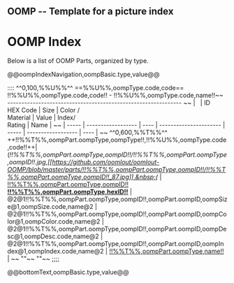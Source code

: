 ## OOMP -- Template for a picture index
OOMP Index    
=========================   
Below is a list of OOMP Parts, organized by type.   

@@oompIndexNavigation,oompBasic.type,value@@   

::::
^^0,100,%%U%%^^
==%%U%%,oompType.code,code==
!!%%U%%,oompType.code,code!! - !!%%U%%,oompType.code,name!!~~
--------------------------------------------------------------   ~~
| &nbsp; | ID<br /> HEX Code | Size | Color /<br /> Material | Value | Index/<br />Rating | Name |  ~~
| ----- | ------------------ | ---- | ---------------------- | ----- | ------------------ | ---- |  ~~
^^0,600,%%T%%^^
++!!%%T%%,oompPart.oompType,oompType!!,!!%%U%%,oompType.code,code!!++| (*!!%%T%%,oompPart.oompType,oompID!!/!!%%T%%,oompPart.oompType,oompID!!.jpg,[[https://github.com/oomlout/oomlout-OOMP/blob/master/parts/!!%%T%%,oompPart.oompType,oompID!!/!!%%T%%,oompPart.oompType,oompID!!_87.jpg]],&nbsp;(* | [!!%%T%%,oompPart.oompType,oompID!! <br /> __!!%%T%%,oompPart.oompType,hexID!!__](https://github.com/oomlout/oomlout-OOMP/wiki/!!%%T%%,oompPart.oompType,oompID!!)  | @2@1!!%%T%%,oompPart.oompType,oompID!!,oompPart.oompID,oompSize@1,oompSize.code,name@2 | @2@1!!%%T%%,oompPart.oompType,oompID!!,oompPart.oompID,oompColor@1,oompColor.code,name@2 | @2@1!!%%T%%,oompPart.oompType,oompID!!,oompPart.oompID,oompDesc@1,oompDesc.code,name@2 | @2@1!!%%T%%,oompPart.oompType,oompID!!,oompPart.oompID,oompIndex@1,oompIndex.code,name@2 | [!!%%T%%,oompPart.oompType,name!!](https://github.com/oomlout/oomlout-OOMP/wiki/!!%%T%%,oompPart.oompType,oompID!!)  | ~~
""~~
""~~
;;;;

@@bottomText,oompBasic.type,value@@   
